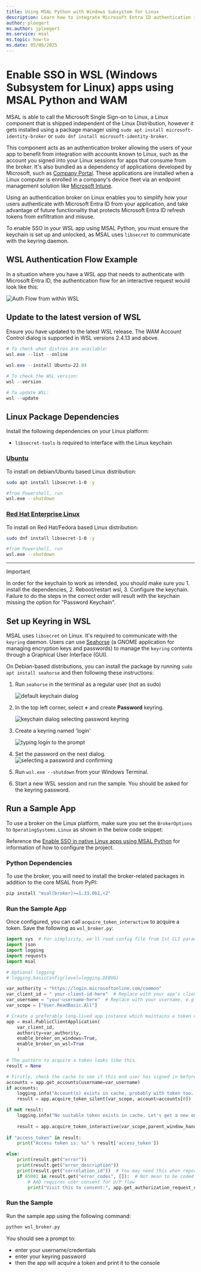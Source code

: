 ```yaml
---
title: Using MSAL Python with Windows Subsystem for Linux
description: Learn how to integrate Microsoft Entra ID authentication in WSL apps using MSAL Python and the Microsoft Single Sign-on for Linux broker.
author: ploegert
ms.author: jploegert
ms.service: msal
ms.topic: how-to
ms.date: 05/08/2025
---
```


# Enable SSO in WSL (Windows Subsystem for Linux) apps using MSAL Python and WAM

MSAL is able to call the Microsoft Single Sign-on to Linux, a Linux component that is shipped independent of the Linux Distribution, however it gets installed using a package manager using `sudo apt install microsoft-identity-broker` or `sudo dnf install microsoft-identity-broker`.

This component acts as an authentication broker allowing the users of your app to benefit from integration with accounts known to Linux, such as the account you signed into your Linux sessions for apps that consume from the broker. It's also bundled as a dependency of applications developed by Microsoft, such as [Company Portal](/mem/intune-service/user-help/enroll-device-linux). These applications are installed when a Linux computer is enrolled in a company's device fleet via an endpoint management solution like [Microsoft Intune](/mem/intune/fundamentals/what-is-intune).

Using an authentication broker on Linux enables you to simplify how your users authenticate with Microsoft Entra ID from your application, and take advantage of future functionality that protects Microsoft Entra ID refresh tokens from exfiltration and misuse.

To enable SSO in your WSL app using MSAL Python, you must ensure the keychain is set up and unlocked, as MSAL uses `libsecret` to communicate with the keyring daemon.

## WSL Authentication Flow Example

In a situation where you have a WSL app that needs to authenticate with Microsoft Entra ID, the authentication flow for an interactive request would look like this:

![Auth Flow from within WSL](../media/python-msal-wsl.gif)

## Update to the latest version of WSL

Ensure you have updated to the latest WSL release. The WAM Account Control dialog is supported in WSL versions 2.4.13 and above.

```powershell
# To check what distros are available:
wsl.exe --list --online

wsl.exe --install Ubuntu-22.04

# To check the WSL version:
wsl --version

# To update WSL:
wsl --update
```

## Linux Package Dependencies

Install the following dependencies on your Linux platform:

- `libsecret-tools` is required to interface with the Linux keychain

### [Ubuntu](#tab/ubuntudep)

To install on debian/Ubuntu based Linux distribution:

```bash
sudo apt install libsecret-1-0 -y

#from Powershell, run
wsl.exe --shutdown
```

### [Red Hat Enterprise Linux](#tab/rheldep)

To install on Red Hat/Fedora based Linux distribution:

```bash
sudo dnf install libsecret-1-0 -y

#from Powershell, run
wsl.exe --shutdown
```

---

> [!IMPORTANT]
> In order for the keychain to work as intended, you should make sure you 1. install the dependencies, 2. Reboot/restart wsl, 3. Configure the keychain. Failure to do the steps in the correct order will result with the keychain missing the option for "Password Keychain".

## Set up Keyring in WSL

MSAL uses `libsecret` on Linux. It's required to communicate with the `keyring` daemon. Users can use [Seahorse](https://wiki.gnome.org/Apps/Seahorse/) (a GNOME application for managing encryption keys and passwords) to manage the `keyring` contents through a Graphical User Interface (GUI).

On Debian-based distributions, you can install the package by running `sudo apt install seahorse` and then following these instructions:

1. Run `seahorse` in the terminal as a regular user (not as sudo)

    ![default keychain dialog](../media/wsl1.png)

2. In the top left corner, select **+** and create **Password** keyring.

    ![keychain dialog selecting password keyring](../media/wsl2.png)

3. Create a keyring named 'login'

    ![typing login to the prompt](../media/wsl3.png)

4. Set the password on the next dialog.
    ![selecting a password and confirming](../media/wsl4.png)

5. Run `wsl.exe --shutdown` from your Windows Terminal.

6. Start a new WSL session and run the sample. You should be asked for the keyring password.

## Run a Sample App

To use a broker on the Linux platform, make sure you set the `BrokerOptions` to `OperatingSystems.Linux` as shown in the below code snippet:

Reference the [Enable SSO in native Linux apps using MSAL Python](./linux-broker-py.md) for information of how to configure the project.

### **Python Dependencies**

To use the broker, you will need to install the broker-related packages in addition to the core MSAL from PyPI:

```python
pip install "msal[broker]>=1.33.0b1,<2"
```

### Run the Sample App

Once configured, you can call `acquire_token_interactive` to acquire a token. Save the following as `wsl_broker.py`:

```python
import sys  # For simplicity, we'll read config file from 1st CLI param sys.argv[1]
import json
import logging
import requests
import msal

# Optional logging
# logging.basicConfig(level=logging.DEBUG)

var_authority = "https://login.microsoftonline.com/common"
var_client_id = " your-client-id-here"  # Replace with your app's client ID
var_username = "your-username-here"  # Replace with your username, e.g., "
var_scope = ["User.ReadBasic.All"]

# Create a preferably long-lived app instance which maintains a token cache (Default cache is in memory only).
app = msal.PublicClientApplication(
    var_client_id, 
    authority=var_authority,
    enable_broker_on_windows=True,
    enable_broker_on_wsl=True
    )

# The pattern to acquire a token looks like this.
result = None

# Firstly, check the cache to see if this end user has signed in before
accounts = app.get_accounts(username=var_username)
if accounts:
    logging.info("Account(s) exists in cache, probably with token too. Let's try.")
    result = app.acquire_token_silent(var_scope, account=accounts[0])

if not result:
    logging.info("No suitable token exists in cache. Let's get a new one from AAD.")
    
    result = app.acquire_token_interactive(var_scope,parent_window_handle=app.CONSOLE_WINDOW_HANDLE)
    
if "access_token" in result:
    print("Access token is: %s" % result['access_token'])

else:
    print(result.get("error"))
    print(result.get("error_description"))
    print(result.get("correlation_id"))  # You may need this when reporting a bug
    if 65001 in result.get("error_codes", []):  # Not mean to be coded programatically, but...
        # AAD requires user consent for U/P flow
        print("Visit this to consent:", app.get_authorization_request_url(config["scope"]))
```

### Run the Sample

Run the sample app using the following command:

```bash
python wsl_broker.py
```

You should see a prompt to:

- enter your username/credentials
- enter your keyring password
- then the app will acquire a token and print it to the console
